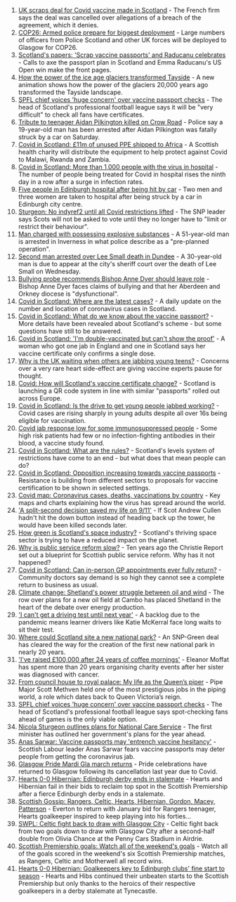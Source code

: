 1. [UK scraps deal for Covid vaccine made in Scotland](https://www.bbc.co.uk/news/business-58499064?at_medium=RSS&at_campaign=KARANGA) - The French firm says the deal was cancelled over allegations of a breach of the agreement, which it denies.
2. [COP26: Armed police prepare for biggest deployment](https://www.bbc.co.uk/news/uk-scotland-58515311?at_medium=RSS&at_campaign=KARANGA) - Large numbers of officers from Police Scotland and other UK forces will be deployed to Glasgow for COP26.
3. [Scotland's papers: 'Scrap vaccine passports' and Raducanu celebrates](https://www.bbc.co.uk/news/uk-scotland-58541922?at_medium=RSS&at_campaign=KARANGA) - Calls to axe the passport plan in Scotland and Emma Raducanu's US Open win make the front pages.
4. [How the power of the ice age glaciers transformed Tayside](https://www.bbc.co.uk/news/uk-scotland-tayside-central-58514896?at_medium=RSS&at_campaign=KARANGA) - A new animation shows how the power of the glaciers 20,000 years ago transformed the Tayside landscape.
5. [SPFL chief voices 'huge concern' over vaccine passport checks](https://www.bbc.co.uk/news/uk-scotland-58536199?at_medium=RSS&at_campaign=KARANGA) - The head of Scotland's professional football league says it will be "very difficult" to check all fans have certificates.
6. [Tribute to teenager Aidan Pilkington killed on Crow Road](https://www.bbc.co.uk/news/uk-scotland-glasgow-west-58539796?at_medium=RSS&at_campaign=KARANGA) - Police say a 19-year-old man has been arrested after Aidan Pilkington was fatally struck by a car on Saturday.
7. [Covid in Scotland: £11m of unused PPE shipped to Africa](https://www.bbc.co.uk/news/uk-scotland-58539105?at_medium=RSS&at_campaign=KARANGA) - A Scottish health charity will distribute the equipment to help protect against Covid to Malawi, Rwanda and Zambia.
8. [Covid in Scotland: More than 1,000 people with the virus in hospital](https://www.bbc.co.uk/news/uk-scotland-58537411?at_medium=RSS&at_campaign=KARANGA) - The number of people being treated for Covid in hospital rises the ninth day in a row after a surge in infection rates.
9. [Five people in Edinburgh hospital after being hit by car](https://www.bbc.co.uk/news/uk-scotland-edinburgh-east-fife-58536198?at_medium=RSS&at_campaign=KARANGA) - Two men and three women are taken to hospital after being struck by a car in Edinburgh city centre.
10. [Sturgeon: No indyref2 until all Covid restrictions lifted](https://www.bbc.co.uk/news/uk-scotland-scotland-politics-58536298?at_medium=RSS&at_campaign=KARANGA) - The SNP leader says Scots will not be asked to vote until they no longer have to "limit or restrict their behaviour".
11. [Man charged with possessing explosive substances](https://www.bbc.co.uk/news/uk-scotland-highlands-islands-58538541?at_medium=RSS&at_campaign=KARANGA) - A 51-year-old man is arrested in Inverness in what police describe as a "pre-planned operation".
12. [Second man arrested over Lee Small death in Dundee](https://www.bbc.co.uk/news/uk-scotland-tayside-central-58538635?at_medium=RSS&at_campaign=KARANGA) - A 30-year-old man is due to appear at the city's sheriff court over the death of Lee Small on Wednesday.
13. [Bullying probe recommends Bishop Anne Dyer should leave role](https://www.bbc.co.uk/news/uk-scotland-north-east-orkney-shetland-58531131?at_medium=RSS&at_campaign=KARANGA) - Bishop Anne Dyer faces claims of bullying and that her Aberdeen and Orkney diocese is "dysfunctional".
14. [Covid in Scotland: Where are the latest cases?](https://www.bbc.co.uk/news/uk-scotland-53511877?at_medium=RSS&at_campaign=KARANGA) - A daily update on the number and location of coronavirus cases in Scotland.
15. [Covid in Scotland: What do we know about the vaccine passport?](https://www.bbc.co.uk/news/uk-scotland-58422607?at_medium=RSS&at_campaign=KARANGA) - More details have been revealed about Scotland's scheme - but some questions have still to be answered.
16. [Covid in Scotland: 'I'm double-vaccinated but can't show the proof'](https://www.bbc.co.uk/news/uk-scotland-58475922?at_medium=RSS&at_campaign=KARANGA) - A woman who got one jab in England and one in Scotland says her vaccine certificate only confirms a single dose.
17. [Why is the UK waiting when others are jabbing young teens?](https://www.bbc.co.uk/news/health-58423152?at_medium=RSS&at_campaign=KARANGA) - Concerns over a very rare heart side-effect are giving vaccine experts pause for thought.
18. [Covid: How will Scotland's vaccine certificate change?](https://www.bbc.co.uk/news/uk-scotland-57519070?at_medium=RSS&at_campaign=KARANGA) - Scotland is launching a QR code system in line with similar "passports" rolled out across Europe.
19. [Covid in Scotland: Is the drive to get young people jabbed working?](https://www.bbc.co.uk/news/uk-scotland-58342389?at_medium=RSS&at_campaign=KARANGA) - Covid cases are rising sharply in young adults despite all over 16s being eligible for vaccination.
20. [Covid jab response low for some immunosuppressed people](https://www.bbc.co.uk/news/health-58317261?at_medium=RSS&at_campaign=KARANGA) - Some high risk patients had few or no infection-fighting antibodies in their blood, a vaccine study found.
21. [Covid in Scotland: What are the rules?](https://www.bbc.co.uk/news/uk-scotland-53166816?at_medium=RSS&at_campaign=KARANGA) - Scotland's levels system of restrictions have come to an end - but what does that mean people can do?
22. [Covid in Scotland: Opposition increasing towards vaccine passports](https://www.bbc.co.uk/news/uk-scotland-scotland-politics-58453551?at_medium=RSS&at_campaign=KARANGA) - Resistance is building from different sectors to proposals for vaccine certification to be shown in selected settings.
23. [Covid map: Coronavirus cases, deaths, vaccinations by country](https://www.bbc.co.uk/news/world-51235105?at_medium=RSS&at_campaign=KARANGA) - Key maps and charts explaining how the virus has spread around the world.
24. ['A split-second decision saved my life on 9/11'](https://www.bbc.co.uk/news/uk-scotland-glasgow-west-58515271?at_medium=RSS&at_campaign=KARANGA) - If Scot Andrew Cullen hadn't hit the down button instead of heading back up the tower, he would have been killed seconds later.
25. [How green is Scotland's space industry?](https://www.bbc.co.uk/news/uk-scotland-highlands-islands-58190702?at_medium=RSS&at_campaign=KARANGA) - Scotland's thriving space sector is trying to have a reduced impact on the planet.
26. [Why is public service reform slow?](https://www.bbc.co.uk/news/uk-scotland-58490102?at_medium=RSS&at_campaign=KARANGA) - Ten years ago the Christie Report set out a blueprint for Scottish public service reform. Why has it not happened?
27. [Covid in Scotland: Can in-person GP appointments ever fully return?](https://www.bbc.co.uk/news/uk-scotland-58481878?at_medium=RSS&at_campaign=KARANGA) - Community doctors say demand is so high they cannot see a complete return to business as usual.
28. [Climate change: Shetland's power struggle between oil and wind](https://www.bbc.co.uk/news/uk-scotland-58464439?at_medium=RSS&at_campaign=KARANGA) - The row over plans for a new oil field at Cambo has placed Shetland in the heart of the debate over energy production.
29. ['I can't get a driving test until next year'](https://www.bbc.co.uk/news/uk-scotland-58435040?at_medium=RSS&at_campaign=KARANGA) - A backlog due to the pandemic means learner drivers like Katie McKerral face long waits to sit their test.
30. [Where could Scotland site a new national park?](https://www.bbc.co.uk/news/uk-scotland-south-scotland-58400051?at_medium=RSS&at_campaign=KARANGA) - An SNP-Green deal has cleared the way for the creation of the first new national park in nearly 20 years.
31. ['I've raised £100,000 after 24 years of coffee mornings'](https://www.bbc.co.uk/news/uk-scotland-south-scotland-58383506?at_medium=RSS&at_campaign=KARANGA) - Eleanor Moffat has spent more than 20 years organising charity events after her sister was diagnosed with cancer.
32. [From council house to royal palace: My life as the Queen’s piper](https://www.bbc.co.uk/news/uk-scotland-58476253?at_medium=RSS&at_campaign=KARANGA) - Pipe Major Scott Methven held one of the most prestigious jobs in the piping world, a role which dates back to Queen Victoria’s reign.
33. [SPFL chief voices 'huge concern' over vaccine passport checks](https://www.bbc.co.uk/news/uk-scotland-58537877?at_medium=RSS&at_campaign=KARANGA) - The head of Scotland's professional football league says spot-checking fans ahead of games is the only viable option.
34. [Nicola Sturgeon outlines plans for National Care Service](https://www.bbc.co.uk/news/uk-scotland-58480750?at_medium=RSS&at_campaign=KARANGA) - The first minister has outlined her government's plans for the year ahead.
35. [Anas Sarwar: Vaccine passports may 'entrench vaccine hesitancy'](https://www.bbc.co.uk/news/uk-scotland-58455886?at_medium=RSS&at_campaign=KARANGA) - Scottish Labour leader Anas Sarwar fears vaccine passports may deter people from getting the coronavirus jab.
36. [Glasgow Pride Mardi Gla march returns](https://www.bbc.co.uk/news/uk-scotland-58450443?at_medium=RSS&at_campaign=KARANGA) - Pride celebrations have returned to Glasgow following its cancellation last year due to Covid.
37. [Hearts 0-0 Hibernian: Edinburgh derby ends in stalemate](https://www.bbc.co.uk/sport/football/58451976?at_medium=RSS&at_campaign=KARANGA) - Hearts and Hibernian fail in their bids to reclaim top spot in the Scottish Premiership after a fierce Edinburgh derby ends in a stalemate.
38. [Scottish Gossip: Rangers, Celtic, Hearts, Hibernian, Gordon, Macey, Patterson](https://www.bbc.co.uk/sport/football/58542476?at_medium=RSS&at_campaign=KARANGA) - Everton to return with January bid for Rangers teenager, Hearts goalkeeper inspired to keep playing into his forties...
39. [SWPL: Celtic fight back to draw with Glasgow City](https://www.bbc.co.uk/sport/football/58536829?at_medium=RSS&at_campaign=KARANGA) - Celtic fight back from two goals down to draw with Glasgow City after a second-half double from Olivia Chance at the Penny Cars Stadium in Airdrie.
40. [Scottish Premiership goals: Watch all of the weekend's goals](https://www.bbc.co.uk/sport/av/football/58536837?at_medium=RSS&at_campaign=KARANGA) - Watch all of the goals scored in the weekend's six Scottish Premiership matches, as Rangers, Celtic and Motherwell all record wins.
41. [Hearts 0-0 Hibernian: Goalkeepers key to Edinburgh clubs' fine start to season](https://www.bbc.co.uk/sport/football/58536828?at_medium=RSS&at_campaign=KARANGA) - Hearts and Hibs continued their unbeaten starts to the Scottish Premiership but only thanks to the heroics of their respective goalkeepers in a derby stalemate at Tynecastle.
